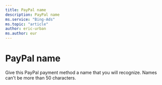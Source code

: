 ```yaml
---
title: PayPal name
description: PayPal name
ms.service: "Bing-Ads"
ms.topic: "article"
author: eric-urban
ms.author: eur
---
```


# PayPal name

Give this PayPal payment method a name that you will recognize. Names can't be more than 50 characters.


